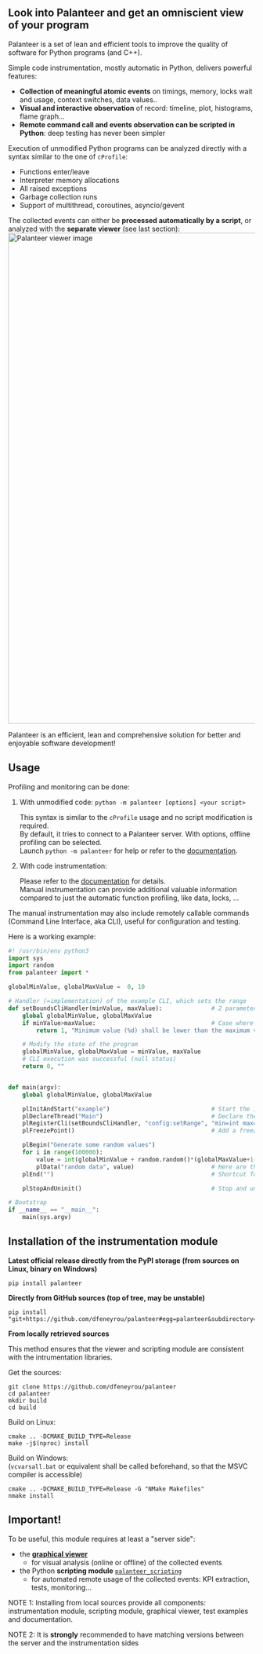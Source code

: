 
## Look into Palanteer and get an omniscient view of your program

Palanteer is a set of lean and efficient tools to improve the quality of software for Python programs (and C++).

Simple code instrumentation, mostly automatic in Python, delivers powerful features:
  - **Collection of meaningful atomic events** on timings, memory, locks wait and usage, context switches, data values..
  - **Visual and interactive observation** of record: timeline, plot, histograms, flame graph...
  - **Remote command call and events observation can be scripted in Python**: deep testing has never been simpler

Execution of unmodified Python programs can be analyzed directly with a syntax similar to the one of `cProfile`:
   - Functions enter/leave
   - Interpreter memory allocations
   - All raised exceptions
   - Garbage collection runs
   - Support of multithread, coroutines, asyncio/gevent

The collected events can either be **processed automatically by a script**, or analyzed with the **separate viewer** (see last section):
<img src="https://dfeneyrou.github.io/palanteer/images/views.gif" alt="Palanteer viewer image" width="1000"/>

Palanteer is an efficient, lean and comprehensive solution for better and enjoyable software development!

## Usage

Profiling and monitoring can be done:

1) With unmodified code:  `python -m palanteer [options] <your script>`

     This syntax is similar to the `cProfile` usage and no script modification is required. <br/>
     By default, it tries to connect to a Palanteer server. With options, offline profiling can be selected. <br/>
     Launch `python -m palanteer` for help or refer to the [documentation](https://dfeneyrou.github.io/palanteer/instrumentation_api_python.md.html#pythoninstrumentationapi/initialization/automaticinstrumentationwithoutcodemodification).

2) With code instrumentation:

    Please refer to the [documentation](https://dfeneyrou.github.io/palanteer/instrumentation_api_python.md.html) for details. <br/>
    Manual instrumentation can provide additional valuable information compared to just the automatic function profiling, like data, locks, ...

The manual instrumentation may also include remotely callable commands (Command Line Interface, aka CLI), useful for configuration and testing.

Here is a working example:
~~~~~~~~~~~~~~~~~~~~~~~~~~~~~~~~~~~ python
#! /usr/bin/env python3
import sys
import random
from palanteer import *

globalMinValue, globalMaxValue =  0, 10

# Handler (=implementation) of the example CLI, which sets the range
def setBoundsCliHandler(minValue, maxValue):              # 2 parameters (both integer) as declared
    global globalMinValue, globalMaxValue
    if minValue>maxValue:                                 # Case where the CLI execution fails (non null status). The text answer contains some information about it
        return 1, "Minimum value (%d) shall be lower than the maximum value (%d)" % (minValue, maxValue)

    # Modify the state of the program
    globalMinValue, globalMaxValue = minValue, maxValue
    # CLI execution was successful (null status)
    return 0, ""


def main(argv):
    global globalMinValue, globalMaxValue

    plInitAndStart("example")                             # Start the instrumentation
    plDeclareThread("Main")                               # Declare the current thread as "Main", so that it can be identified more easily in the script
    plRegisterCli(setBoundsCliHandler, "config:setRange", "min=int max=int", "Sets the value bounds of the random generator")  # Declare the CLI
    plFreezePoint()                                       # Add a freeze point here to be able to configure the program at a controlled moment

    plBegin("Generate some random values")
    for i in range(100000):
        value = int(globalMinValue + random.random()*(globalMaxValue+1-globalMinValue))
        plData("random data", value)                      # Here are the "useful" values
    plEnd("")                                             # Shortcut for plEnd("Generate some random values")

    plStopAndUninit()                                     # Stop and uninitialize the instrumentation

# Bootstrap
if __name__ == "__main__":
    main(sys.argv)
~~~~~~~~~~~~~~~~~~~~~~~~~~~~~~~~~~~


## Installation of the instrumentation module

**Latest official release directly from the PyPI storage (from sources on Linux, binary on Windows)**
~~~~~~~~~~~~~~~~~~~~~~~~~~~~~~~~~~~ shell
pip install palanteer
~~~~~~~~~~~~~~~~~~~~~~~~~~~~~~~~~~~

**Directly from GitHub sources (top of tree, may be unstable)**
~~~~~~~~~~~~~~~~~~~~~~~~~~~~~~~~~~~ shell
pip install "git+https://github.com/dfeneyrou/palanteer#egg=palanteer&subdirectory=python"
~~~~~~~~~~~~~~~~~~~~~~~~~~~~~~~~~~~

**From locally retrieved sources**

This method ensures that the viewer and scripting module are consistent with the intrumentation libraries.

Get the sources:
~~~~~~~~~~~~~~~~~~~~~~~~~~~~~~~~~~~ shell
git clone https://github.com/dfeneyrou/palanteer
cd palanteer
mkdir build
cd build
~~~~~~~~~~~~~~~~~~~~~~~~~~~~~~~~~~~

Build on Linux:
~~~~~~~~~~~~~~~~~~~~~~~~~~~~~~~~~~~ shell
cmake .. -DCMAKE_BUILD_TYPE=Release
make -j$(nproc) install
~~~~~~~~~~~~~~~~~~~~~~~~~~~~~~~~~~~

Build on Windows:<br/>
(`vcvarsall.bat` or equivalent shall be called beforehand, so that the MSVC compiler is accessible)
~~~~~~~~~~~~~~~~~~~~~~~~~~~~~~~~~~~ shell
cmake .. -DCMAKE_BUILD_TYPE=Release -G "NMake Makefiles"
nmake install
~~~~~~~~~~~~~~~~~~~~~~~~~~~~~~~~~~~


## Important!

To be useful, this module requires at least a "server side":
 - the **[graphical viewer](https://github.com/dfeneyrou/palanteer/releases)**
   - for visual analysis (online or offline) of the collected events
 - the Python **scripting module** [`palanteer_scripting`](https://pypi.org/project/palanteer_scripting)
   - for automated remote usage of the collected events: KPI extraction, tests, monitoring...

NOTE 1: Installing from local sources provide all components: instrumentation module, scripting module, graphical viewer, test examples and documentation.

NOTE 2: It is **strongly** recommended to have matching versions between the server and the instrumentation sides

